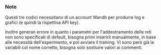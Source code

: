 ### Note
Questi tre codici necessitano di un account Wandb per produrre log e grafici (e quindi la rispettiva API key).

Inoltre generan errore in quanto i parametri per l'addestramento delle reti non sono specificati di default, bisogna primi inserirli manualmente, 
in base alle necessità dell'esperimento, e poi avviare il training. Vi sono però già le variabili col nome corretto, bisogna solo sostiuire valori ai commenti.
